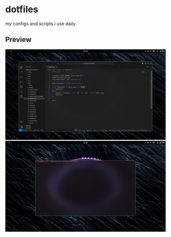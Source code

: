 # dotfiles

my configs and scripts i use daily

## Preview

![1](.github/1.png)
![2](.github/2.png)
